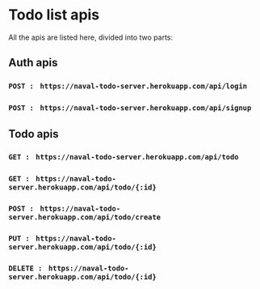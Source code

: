 # Todo list apis

All the apis are listed here, divided into two parts:

## Auth apis

### `POST : ` `https://naval-todo-server.herokuapp.com/api/login`

### `POST : ` `https://naval-todo-server.herokuapp.com/api/signup`

## Todo apis

### `GET : ` `https://naval-todo-server.herokuapp.com/api/todo`

### `GET : ` `https://naval-todo-server.herokuapp.com/api/todo/{:id}`

### `POST : ` `https://naval-todo-server.herokuapp.com/api/todo/create`

### `PUT : ` `https://naval-todo-server.herokuapp.com/api/todo/{:id}`

### `DELETE : ` `https://naval-todo-server.herokuapp.com/api/todo/{:id}`